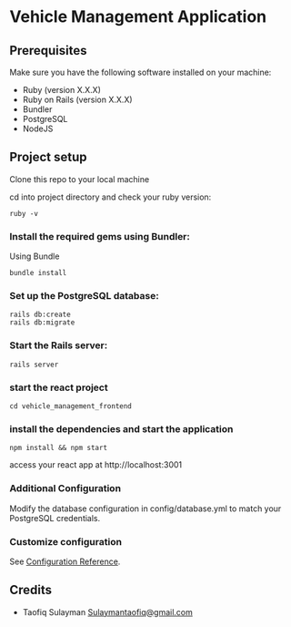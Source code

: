 # Vehicle Management Application

## Prerequisites

Make sure you have the following software installed on your machine:

- Ruby (version X.X.X)
- Ruby on Rails (version X.X.X)
- Bundler
- PostgreSQL
- NodeJS

## Project setup
Clone this repo to your local machine

cd into project directory and check your ruby version:

```
ruby -v
```

### Install the required gems using Bundler:
Using Bundle

``` bundle install ```


### Set up the PostgreSQL database:

```
rails db:create
rails db:migrate
```

### Start the Rails server:

```
rails server
```

### start the react project

```
cd vehicle_management_frontend
```

### install the dependencies and start the application

```
npm install && npm start
```

access your react app at http://localhost:3001

### Additional Configuration

Modify the database configuration in config/database.yml to match your PostgreSQL credentials.

### Customize configuration
See [Configuration Reference](https://guides.rubyonrails.org/).

## Credits
- Taofiq Sulayman [Sulaymantaofiq@gmail.com](mailto:sulaymantaofiq@gmail.com)
